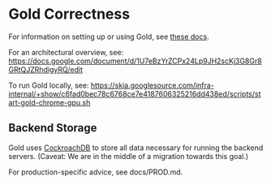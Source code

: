 Gold Correctness
================

For information on setting up or using Gold, see [these docs](docs/README.md).

For an architectural overview, see:
<https://docs.google.com/document/d/1U7eBzYrZCPx24Lp9JH2scKj3G8Gr8GRtQJZRhdigyRQ/edit>

To run Gold locally, see:
<https://skia.googlesource.com/infra-internal/+show/c6fad0bec78c6768ce7e4187606325216dd438ed/scripts/start-gold-chrome-gpu.sh>

Backend Storage
---------------

Gold uses [CockroachDB](https://www.cockroachlabs.com/get-cockroachdb/) to store all data necessary
for running the backend servers. (Caveat: We are in the middle of a migration towards this goal.)

For production-specific advice, see docs/PROD.md.
